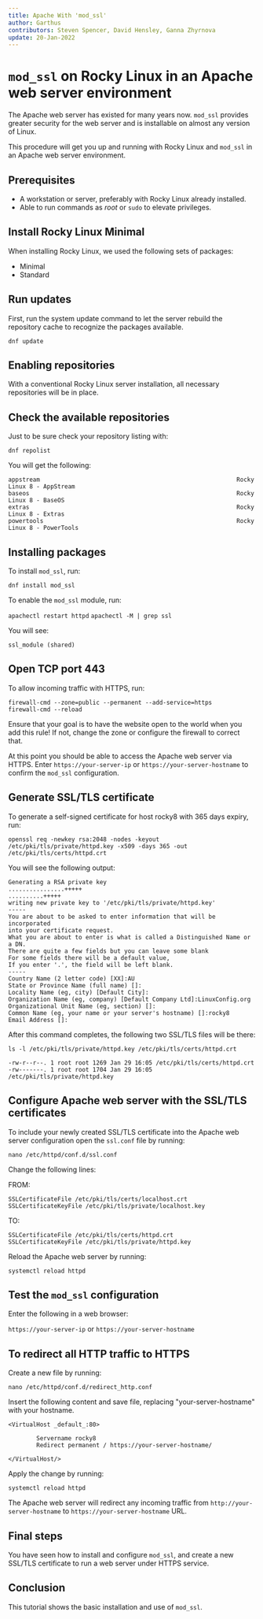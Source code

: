 ```yaml
---
title: Apache With 'mod_ssl'
author: Garthus
contributors: Steven Spencer, David Hensley, Ganna Zhyrnova
update: 20-Jan-2022
---
```


# `mod_ssl` on Rocky Linux in an Apache web server environment

The Apache web server has existed for many years now. `mod_ssl` provides greater security for the web server and is installable on almost any version of Linux.

This procedure will get you up and running with Rocky Linux and `mod_ssl` in an Apache web server environment.

## Prerequisites

* A workstation or server, preferably with Rocky Linux already installed.
* Able to run commands as *root*  or `sudo` to elevate privileges.

## Install Rocky Linux Minimal

When installing Rocky Linux, we used the following sets of packages:

* Minimal
* Standard

## Run updates

First, run the system update command to let the server rebuild the repository cache to recognize the packages available.

`dnf update`

## Enabling repositories

With a conventional Rocky Linux server installation, all necessary repositories will be in place.

## Check the available repositories

Just to be sure check your repository listing with:

`dnf repolist`

You will get the following:

```
appstream                                                        Rocky Linux 8 - AppStream
baseos                                                           Rocky Linux 8 - BaseOS
extras                                                           Rocky Linux 8 - Extras
powertools                                                       Rocky Linux 8 - PowerTools
```

## Installing packages

To install `mod_ssl`, run:

`dnf install mod_ssl`

To enable the `mod_ssl` module, run:

`apachectl restart httpd`
`apachectl -M | grep ssl`

You will see:

  `ssl_module (shared)`

## Open TCP port 443

To allow incoming traffic with HTTPS, run:

```
firewall-cmd --zone=public --permanent --add-service=https
firewall-cmd --reload
```

Ensure that your goal is to have the website open to the world when you add this rule! If not, change the zone or configure the firewall to correct that.

At this point you should be able to access the Apache web server via HTTPS. Enter `https://your-server-ip` or `https://your-server-hostname` to confirm the `mod_ssl` configuration.

## Generate SSL/TLS certificate

To generate a self-signed certificate for host rocky8 with 365 days expiry, run:

`openssl req -newkey rsa:2048 -nodes -keyout /etc/pki/tls/private/httpd.key -x509 -days 365 -out /etc/pki/tls/certs/httpd.crt`

You will see the following output:

```
Generating a RSA private key
................+++++
..........+++++
writing new private key to '/etc/pki/tls/private/httpd.key'
-----
You are about to be asked to enter information that will be incorporated
into your certificate request.
What you are about to enter is what is called a Distinguished Name or a DN.
There are quite a few fields but you can leave some blank
For some fields there will be a default value,
If you enter '.', the field will be left blank.
-----
Country Name (2 letter code) [XX]:AU
State or Province Name (full name) []:
Locality Name (eg, city) [Default City]:
Organization Name (eg, company) [Default Company Ltd]:LinuxConfig.org
Organizational Unit Name (eg, section) []:
Common Name (eg, your name or your server's hostname) []:rocky8
Email Address []:
```
After this command completes, the following two SSL/TLS files will be there:

```
ls -l /etc/pki/tls/private/httpd.key /etc/pki/tls/certs/httpd.crt

-rw-r--r--. 1 root root 1269 Jan 29 16:05 /etc/pki/tls/certs/httpd.crt
-rw-------. 1 root root 1704 Jan 29 16:05 /etc/pki/tls/private/httpd.key
```

## Configure Apache web server with the SSL/TLS certificates

To include your newly created SSL/TLS certificate into the Apache web server configuration open the `ssl.conf` file by running:

`nano /etc/httpd/conf.d/ssl.conf`

Change the following lines:

FROM:
```
SSLCertificateFile /etc/pki/tls/certs/localhost.crt
SSLCertificateKeyFile /etc/pki/tls/private/localhost.key
```
TO:
```
SSLCertificateFile /etc/pki/tls/certs/httpd.crt
SSLCertificateKeyFile /etc/pki/tls/private/httpd.key
```

Reload the Apache web server by running:

`systemctl reload httpd`

## Test the `mod_ssl` configuration

Enter the following in a web browser:

`https://your-server-ip` or `https://your-server-hostname`

## To redirect all HTTP traffic to HTTPS

Create a new file by running:

`nano /etc/httpd/conf.d/redirect_http.conf`

Insert the following content and save file, replacing "your-server-hostname" with your hostname.

```
<VirtualHost _default_:80>

        Servername rocky8
        Redirect permanent / https://your-server-hostname/

</VirtualHost/>
```

Apply the change by running:

`systemctl reload httpd`

The Apache web server will redirect any incoming traffic from `http://your-server-hostname` to `https://your-server-hostname` URL.

## Final steps

You have seen how to install and configure `mod_ssl`, and create a new SSL/TLS certificate to run a web server under HTTPS service.

## Conclusion

This tutorial shows the basic installation and use of `mod_ssl`.
